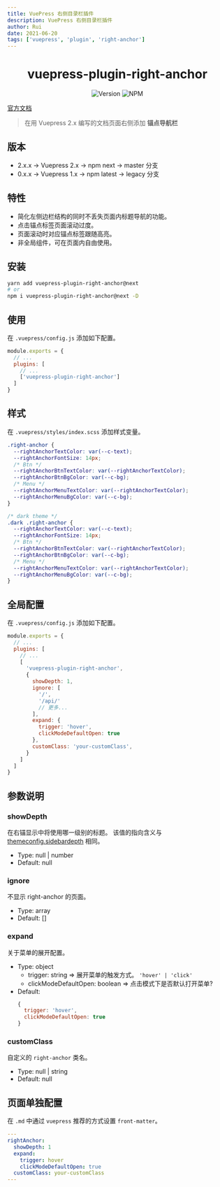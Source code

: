 ```yaml
---
title: VuePress 右侧目录栏插件
description: VuePress 右侧目录栏插件
author: Rui
date: 2021-06-20
tags: ['vuepress', 'plugin', 'right-anchor']
---
```


<h1 align="center">vuepress-plugin-right-anchor</h1>
<div align="center">

![Version](https://img.shields.io/github/package-json/v/xuekai-china/vuepress-plugin-right-anchor?style=flat-square)
![NPM](https://img.shields.io/npm/l/vuepress-plugin-right-anchor?style=flat-square)

</div>

[官方文档](https://github.com/xuek9900/vuepress-plugin-right-anchor/tree/master)

> 在用 Vuepress 2.x 编写的文档页面右侧添加 **锚点导航栏**

## 版本
- 2.x.x -> Vuepress 2.x -> npm next   -> master 分支
- 0.x.x -> Vuepress 1.x -> npm latest -> legacy 分支


## 特性
- 简化左侧边栏结构的同时不丢失页面内标题导航的功能。
- 点击锚点标签页面滚动过度。
- 页面滚动时对应锚点标签跟随高亮。
- 非全局组件，可在页面内自由使用。


## 安装
```bash
yarn add vuepress-plugin-right-anchor@next
# or
npm i vuepress-plugin-right-anchor@next -D
```

## 使用
在 `.vuepress/config.js` 添加如下配置。
```js
module.exports = {
  // ...
  plugins: [
    // ...
    ['vuepress-plugin-right-anchor']
  ]
}
```

## 样式
在 `.vuepress/styles/index.scss` 添加样式变量。

```scss
.right-anchor {
  --rightAnchorTextColor: var(--c-text);
  --rightAnchorFontSize: 14px;
  /* Btn */
  --rightAnchorBtnTextColor: var(--rightAnchorTextColor);
  --rightAnchorBtnBgColor: var(--c-bg);
  /* Menu */
  --rightAnchorMenuTextColor: var(--rightAnchorTextColor);
  --rightAnchorMenuBgColor: var(--c-bg);
}

/* dark theme */
.dark .right-anchor {
  --rightAnchorTextColor: var(--c-text);
  --rightAnchorFontSize: 14px;
  /* Btn */
  --rightAnchorBtnTextColor: var(--rightAnchorTextColor);
  --rightAnchorBtnBgColor: var(--c-bg);
  /* Menu */
  --rightAnchorMenuTextColor: var(--rightAnchorTextColor);
  --rightAnchorMenuBgColor: var(--c-bg);
}
```

## 全局配置
在 `.vuepress/config.js` 添加如下配置。
```js
module.exports = {
  // ...
  plugins: [
    // ...
    [
      'vuepress-plugin-right-anchor',
      {
        showDepth: 1,
        ignore: [
          '/',
          '/api/'
          // 更多...
        ],
        expand: {
          trigger: 'hover',
          clickModeDefaultOpen: true
        },
        customClass: 'your-customClass',
      }
    ]
  ]
}
```

## 参数说明

### showDepth

在右锚显示中将使用哪一级别的标题。
该值的指向含义与 [themeconfig.sidebardepth](https://vuepress.vuejs.org/zh/theme/default-theme-config.html#%E4%BE%A7%E8%BE%B9%E6%A0%8F) 相同。

- Type: null | number
- Default: null

### ignore

不显示 right-anchor 的页面。

- Type: array
- Default: []

### expand

关于菜单的展开配置。

- Type: object
    - trigger: string  => 展开菜单的触发方式。 `'hover' | 'click'`
    - clickModeDefaultOpen: boolean => 点击模式下是否默认打开菜单?
- Default:
    ```js
    {
      trigger: 'hover',
      clickModeDefaultOpen: true
    }
    ```
### customClass

自定义的 `right-anchor` 类名。

- Type: null | string
- Default: null

## 页面单独配置

在 `.md` 中通过 `vuepress` 推荐的方式设置 `front-matter`。

  ```YAML
  ---
  rightAnchor: 
    showDepth: 1
    expand:
      trigger: hover
      clickModeDefaultOpen: true
    customClass: your-customClass
  ---
  ```
